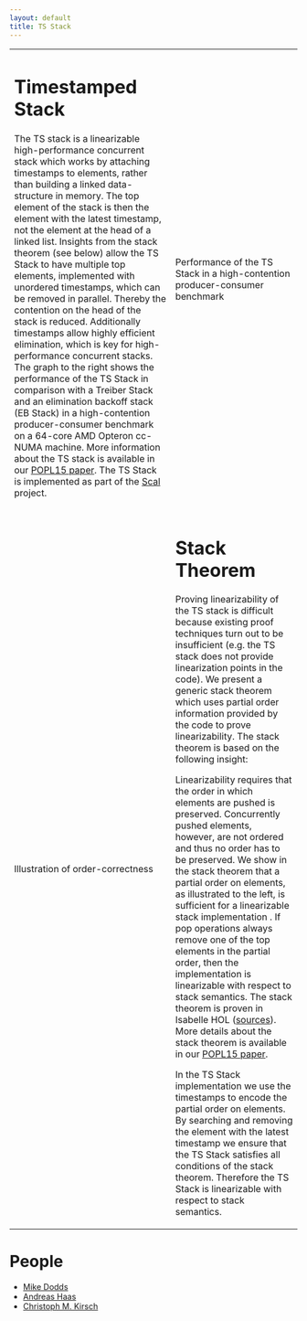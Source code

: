 ```yaml
---
layout: default
title: TS Stack
---
```



<table>
<tr>
<td valign="top" width="480">

<h1>Timestamped Stack</h1>

<p align="justify"> 

The TS stack is a linearizable high-performance concurrent stack which
works by attaching timestamps to elements, rather than building a linked
data-structure in memory. The top element of the stack is then the element
with the latest timestamp, not the element at the head of a linked list.
Insights from the stack theorem (see below) allow the TS Stack to have
multiple top elements, implemented with unordered timestamps, which can be
removed in parallel. Thereby the contention on the head of the stack is
reduced.  Additionally timestamps allow highly efficient elimination, which
is key for high-performance concurrent stacks. The graph to the right shows
the performance of the TS Stack in comparison with a Treiber Stack and an
elimination backoff stack (EB Stack) in a high-contention producer-consumer
benchmark on a 64-core AMD Opteron cc-NUMA machine. More information about
the TS stack is available in our <a
href="ttp://www.cs.uni-salzburg.at/~ck/content/publications/conferences/POPL15-TSStack.pdf">POPL15
paper</a>. The TS Stack is implemented as part of the <a
href="../">Scal</a> project.

</p>

</td>
<td>
<object type="image/svg+xml" data="prodcon.svg">
  Performance of the TS Stack in a high-contention producer-consumer benchmark
</object>
</td>
</tr>
<tr/>
<tr>
<td>

<object type="image/svg+xml" data="order_correct.svg">
Illustration of order-correctness
</object>

</td>
<td width="480">

<h1>Stack Theorem</h1>

<p align="justify">

Proving linearizability of the TS stack is difficult because existing proof
techniques turn out to be insufficient (e.g. the TS stack does not provide
linearization points in the code). We present a generic stack theorem which
uses partial order information provided by the code to prove
linearizability. The stack theorem is based on the following insight:

</p>

<p align="justify">

Linearizability requires that the order in which elements are pushed is
preserved. Concurrently pushed elements, however, are not ordered and thus
no order has to be preserved. We show in the stack theorem that a partial
order on elements, as illustrated to the left, is sufficient for a
linearizable stack implementation . If pop operations always remove one of
the top elements in the partial order, then the implementation is
linearizable with respect to stack semantics. The stack theorem is proven
in Isabelle HOL (<a href="stackthm.tgz">sources</a>). More details about
the stack theorem is available in our <a
href="ttp://www.cs.uni-salzburg.at/~ck/content/publications/conferences/POPL15-TSStack.pdf">POPL15
paper</a>.

</p>

<p align="justify">

In the TS Stack implementation we use the timestamps to encode the partial
order on elements. By searching and removing the element with the latest
timestamp we ensure that the TS Stack satisfies all conditions of the stack
theorem. Therefore the TS Stack is linearizable with respect to stack
semantics.

</p>
</td>
</tr>
</table>

<h1>People</h1>
<ul>
  <li><a href="http://www-users.cs.york.ac.uk/~miked/">Mike Dodds</a></li>
  <li><a href="http://cs.uni-salzburg.at/~ahaas/">Andreas Haas</a></li>
  <li><a href="http://cs.uni-salzburg.at/~ck/">Christoph M. Kirsch</a></li>
</ul>


